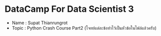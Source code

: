 # DataCamp For Data Scientist 3
  - Name : Supat Thianrungrot
  - Topic : Python Crash Course Part2 
	(โจทย์แต่ละข้อทำไว้เป็นหัวข้อในไฟล์แล้วครับ)
